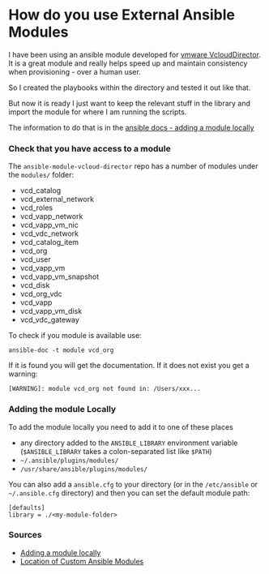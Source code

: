 # How do you use External Ansible Modules

I have been using an ansible module developed for [vmware VcloudDirector](https://github.com/vmware/ansible-module-vcloud-director).
It is a great module and really helps speed up and maintain consistency when provisioning - over a human user.

So I created the playbooks within the directory and tested it out like that.

But now it is ready I just want to keep the relevant stuff in the library and import the module for where I am running the scripts.

The information to do that is in the [ansible docs - adding a module locally](https://docs.ansible.com/ansible/latest/dev_guide/developing_locally.html#adding-a-module-locally)

### Check that you have access to a module

The `ansible-module-vcloud-director` repo has a number of modules under the `modules/` folder:
* vcd_catalog
* vcd_external_network
* vcd_roles
* vcd_vapp_network
* vcd_vapp_vm_nic
* vcd_vdc_network
* vcd_catalog_item
* vcd_org
* vcd_user
* vcd_vapp_vm
* vcd_vapp_vm_snapshot
* vcd_disk
* vcd_org_vdc
* vcd_vapp
* vcd_vapp_vm_disk
* vcd_vdc_gateway

To check if you module is available use:

    ansible-doc -t module vcd_org

If it is found you will get the documentation.
If it does not exist you get a warning: 

    [WARNING]: module vcd_org not found in: /Users/xxx...

### Adding the module Locally

To add the module locally you need to add it to one of these places


* any directory added to the `ANSIBLE_LIBRARY` environment variable (`$ANSIBLE_LIBRARY` takes a colon-separated list like `$PATH`)
* `~/.ansible/plugins/modules/`
* `/usr/share/ansible/plugins/modules/`

You can also add a `ansible.cfg` to your directory (or in the `/etc/ansible` or `~/.ansible.cfg` directory) and then you can set the default module path:

    [defaults]
    library = ./<my-module-folder>


### Sources

* [Adding a module locally](https://docs.ansible.com/ansible/latest/dev_guide/developing_locally.html#adding-a-module-locally)
* [Location of Custom Ansible Modules](https://stackoverflow.com/questions/53750049/location-to-keep-ansible-custom-modules)